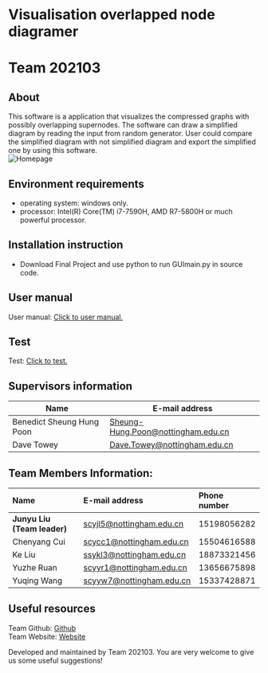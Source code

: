 # Visualisation overlapped node diagramer
# Team 202103

## About
This software is a application that visualizes the compressed graphs with possibly overlapping supernodes. The software can draw a simplified diagram by reading the input from random generator. User could compare the simplified diagram with not simplified diagram and export the simplified one by using this software.  
![Homepage](https://github.com/Junyu-Liu-Nate/GRPTeam202103/blob/main/Final%20Project/documentation/userManual/images/homePage.png) 

## Environment requirements
 - operating system: windows only.
 - processor: Intel(R) Core(TM) i7-7590H, AMD R7-5800H  or much powerful processor.

## Installation instruction
 - Download Final Project and use python to run GUImain.py in source code.

## User manual
User manual: [Click to user manual.](https://github.com/Junyu-Liu-Nate/GRPTeam202103/blob/main/Final%20Project/documentation/userManual/userManual.md)

## Test
Test: [Click to test.](https://github.com/Junyu-Liu-Nate/GRPTeam202103/blob/main/Final%20Project/documentation/test/Test.md)


## Supervisors information

|  Name   | E-mail address  |
|  ----  | ----  |
| Benedict Sheung Hung Poon  | 	Sheung-Hung.Poon@nottingham.edu.cn |
| Dave Towey | Dave.Towey@nottingham.edu.cn |


## Team Members Information:
| Name | E-mail address | Phone number |
| :-----| :---- | :---- |
| **Junyu Liu (Team leader)** | scyjl5@nottingham.edu.cn | 15198056282 |
| Chenyang Cui | scycc1@nottingham.edu.cn | 15504616588 |
|Ke Liu|ssykl3@nottingham.edu.cn|18873321456|
|Yuzhe Ruan|scyyr1@nottingham.edu.cn|13656675898|
|Yuqing Wang|scyyw7@nottingham.edu.cn|15337428871|

## Useful resources
Team Github: [Github](https://github.com/Junyu-Liu-Nate/GRPTeam202103)  
Team Website: [Website](http://cslinux.nottingham.edu.cn/~Team202103/)  

Developed and maintained by Team 202103. You are very welcome to give us some useful suggestions!



